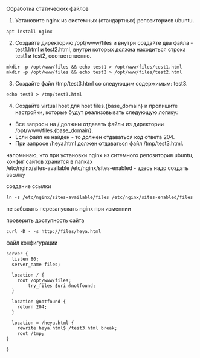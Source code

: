 Обработка статических файлов

1. Установите nginx из системных (стандартных) репозиториев ubuntu.

```
apt install nginx
```

2. Создайте директорию /opt/www/files и внутри создайте два файла - test1.html и test2.html, внутри которых должна находиться строка test1 и test2, соответственно.

```
mkdir -p /opt/www/files && echo test1 > /opt/www/files/test1.html
mkdir -p /opt/www/files && echo test2 > /opt/www/files/test2.html
```
3. Создайте файл /tmp/test3.html со следующим содержимым: test3.

```
echo test3 > /tmp/test3.html

```

4. Создайте virtual host для host files.{base_domain} и пропишите настройки, которые будут реализовывать следующую логику:
- Все запросы на / должны отдавать файлы из директории /opt/www/files.{base_domain}.
- Если файл не найден - то должен отдаваться код ответа 204.
- При запросе /heya.html должен отдаваться файл /tmp/test3.html.

напоминаю, что при установки nginx из ситемного репозитория ubuntu, конфиг сайтов хранится в папках   
/etc/nginx/sites-available
/etc/nginx/sites-enabled - здесь надо создать ссылку


создание ссылки  

```
ln -s /etc/nginx/sites-available/files /etc/nginx/sites-enabled/files

```
не забывать перезапускать nginx при изменнии

проверить доступность сайта

```
curl -D - -s http://files/heya.html
```



файл конфигурации

```
server {
  listen 80;
  server_name files;

  location / {
    root /opt/www/files;
        try_files $uri @notfound;
  }

  location @notfound {
    return 204;
  }

  location = /heya.html {
    rewrite heya.html$ /test3.html break;
    root /tmp;
}

}

```